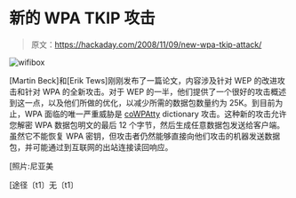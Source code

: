 # 新的 WPA TKIP 攻击

> 原文：<https://hackaday.com/2008/11/09/new-wpa-tkip-attack/>

![wifibox](img/f88f9fd127787ff139cfe17a89934014.png "wifibox")

[Martin Beck]和[Erik Tews]刚刚发布了一篇论文，内容涉及针对 WEP 的改进攻击和针对 WPA 的全新攻击。对于 WEP 的一半，他们提供了一个很好的攻击概述到这一点，以及他们所做的优化，以减少所需的数据包数量约为 25K。到目前为止，WPA 面临的唯一严重威胁是 [coWPAtty](http://wirelessdefence.org/Contents/coWPAttyMain.htm "coWPAtty Main Page") dictionary 攻击。这种新的攻击允许您解密 WPA 数据包明文的最后 12 个字节，然后生成任意数据包发送给客户端。虽然它不能恢复 WPA 密钥，但攻击者仍然能够直接向他们攻击的机器发送数据包，并可能通过到互联网的出站连接读回响应。

[照片:尼亚美

[途径〔t1〕无〔t1〕